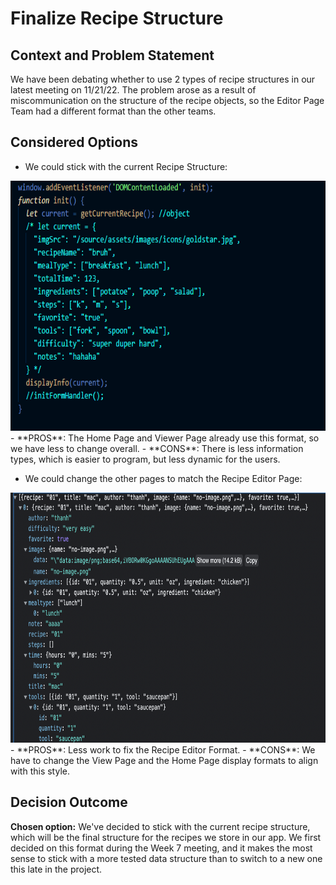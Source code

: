# Finalize Recipe Structure

## Context and Problem Statement

We have been debating whether to use 2 types of recipe structures in our latest meeting on 11/21/22. The problem arose as a result of miscommunication on the structure of the recipe objects, so the Editor Page Team had a different format than the other teams.

## Considered Options

 - We could stick with the current Recipe Structure:  
<img src="https://github.com/cse110-sp21-group36/cse110-sp21-group36/blob/main/admin/meetings/Meeting%20Assets/current%20structure.PNG" width="800" height="400">  
  - **PROS**: The Home Page and Viewer Page already use this format, so we have less to change overall.  
  - **CONS**: There is less information types, which is easier to program, but less dynamic for the users.  

 - We could change the other pages to match the Recipe Editor Page:  
<img src="https://github.com/cse110-sp21-group36/cse110-sp21-group36/blob/main/admin/meetings/Meeting%20Assets/Screen%20Shot%202022-11-21%20at%207.10.45%20PM.png" width="800" height="400">  
  - **PROS**: Less work to fix the Recipe Editor Format.  
  - **CONS**: We have to change the View Page and the Home Page display formats to align with this style.  

## Decision Outcome

**Chosen option:** We've decided to stick with the current recipe structure, which will be the final structure for the recipes we store in our app. We first decided on this format during the Week 7 meeting, and it makes the most sense to stick with a more tested data structure than to switch to a new one this late in the project.
